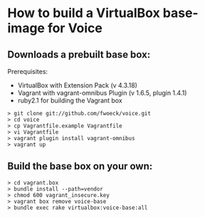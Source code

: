 # How to build a VirtualBox base-image for Voice

## Downloads a prebuilt base box:

Prerequisites:
- VirtualBox with Extension Pack (v 4.3.18)
- Vagrant with vagrant-omnibus Plugin (v 1.6.5, plugin 1.4.1)
- ruby2.1 for building the Vagrant box

```
> git clone git://github.com/fwoeck/voice.git
> cd voice
> cp Vagrantfile.example Vagrantfile
> vi Vagrantfile
> vagrant plugin install vagrant-omnibus
> vagrant up
```

## Build the base box on your own:

```
> cd vagrant.box
> bundle install --path=vendor
> chmod 600 vagrant_insecure.key
> vagrant box remove voice-base
> bundle exec rake virtualbox:voice-base:all
```
